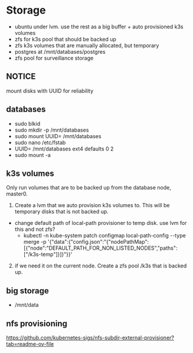 # Storage

* ubuntu under lvm. use the rest as a big buffer + auto provisioned k3s volumes
* zfs for k3s pool that should be backed up
* zfs k3s volumes that are manually allocated, but temporary
* postgres at /mnt/databases/postgres 
* zfs pool for surveillance storage

## NOTICE
mount disks with UUID for reliability

## databases
* sudo blkid
* sudo mkdir -p /mnt/databases
* sudo mount UUID=<your-uuid-here> /mnt/databases
* sudo nano /etc/fstab
* UUID=<your-uuid-here>  /mnt/databases  ext4  defaults  0  2
* sudo mount -a

## k3s volumes
Only run volumes that are to be backed up from the database node, master0.

1. Create a lvm that we auto provision k3s volumes to. This will be temporary disks that is not backed up.
  * change default path of local-path provisioner to temp disk. use lvm for this and not zfs?
      * kubectl -n kube-system patch configmap local-path-config --type merge -p '{"data":{"config.json":"{\"nodePathMap\":[{\"node\":\"DEFAULT_PATH_FOR_NON_LISTED_NODES\",\"paths\":[\"/k3s-temp\"]}]}"}}'
2. if we need it on the current node. Create a zfs pool /k3s that is backed up.
    
## big storage
* /mnt/data

## nfs provisioning
https://github.com/kubernetes-sigs/nfs-subdir-external-provisioner?tab=readme-ov-file